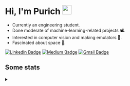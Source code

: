 <h1 align="left">Hi, I'm Purich
<img src="https://media.giphy.com/media/hvRJCLFzcasrR4ia7z/giphy.gif" width="30px"/></h1>

* Currently an engineering student.
* Done moderate of machine-learning-related projects :film_projector:.
* Interested in computer vision and making emulators :space_invader:.
* Fascinated about space :milky_way:.

[![Linkedin Badge](https://img.shields.io/badge/-Purich-blue?style=flat-square&logo=Linkedin&logoColor=white&link=https://www.linkedin.com/in/purich-siritip-16b3b3255/)](https://www.linkedin.com/in/purich-siritip-16b3b3255) [![Medium Badge](https://img.shields.io/badge/-@purich-gray?style=flat-square&labelColor=000000&logo=Medium&link=https://medium.com/@phuritsiritip)](https://medium.com/@phuritsiritip)
[![Gmail Badge](https://img.shields.io/badge/-mark.phurit@gmail.com-c14438?style=flat-square&logo=Gmail&logoColor=white&link=mailto:mark.phurit@gmail.com)](mailto:mark.phurit@gmail.com)

## Some stats

<details>
  <summary></summary>
  
  <!--START_SECTION:waka-->
**I'm an Early 🐤** 

```text
🌞 Morning                688 commits         █████████░░░░░░░░░░░░░░░░   36.48 % 
🌆 Daytime                573 commits         ████████░░░░░░░░░░░░░░░░░   30.38 % 
🌃 Evening                549 commits         ███████░░░░░░░░░░░░░░░░░░   29.11 % 
🌙 Night                  76 commits          █░░░░░░░░░░░░░░░░░░░░░░░░   04.03 % 
```


📊 **This Week I Spent My Time On** 

```text
💬 Programming Languages: 
Python                   2 hrs 46 mins       ███████████████████████░░   93.96 % 
Text                     4 mins              █░░░░░░░░░░░░░░░░░░░░░░░░   02.52 % 
Markdown                 3 mins              ░░░░░░░░░░░░░░░░░░░░░░░░░   01.71 % 
Other                    3 mins              ░░░░░░░░░░░░░░░░░░░░░░░░░   01.70 % 
CSV                      0 secs              ░░░░░░░░░░░░░░░░░░░░░░░░░   00.11 % 

🐱‍💻 Projects: 
AIHack                   2 hrs 22 mins       ████████████████████░░░░░   80.35 % 
Image_OCR                22 mins             ███░░░░░░░░░░░░░░░░░░░░░░   12.49 % 
DeepLabV3Plus-Pytorch    9 mins              █░░░░░░░░░░░░░░░░░░░░░░░░   05.45 % 
orchestra-team-formation 3 mins              ░░░░░░░░░░░░░░░░░░░░░░░░░   01.71 % 
```


<!--END_SECTION:waka-->

  <!--START_SECTION:waka-simple-->

```text
From: 19 January 2023 - To: 20 December 2023

Total Time: 159 hrs 22 mins

Python         122 hrs 7 mins  ███████████████████░░░░░░   76.63 %
Java           14 hrs 43 mins  ██▒░░░░░░░░░░░░░░░░░░░░░░   09.24 %
GDScript3      4 hrs 25 mins   ▓░░░░░░░░░░░░░░░░░░░░░░░░   02.78 %
CSS            3 hrs 7 mins    ▒░░░░░░░░░░░░░░░░░░░░░░░░   01.96 %
HTML           2 hrs 50 mins   ▒░░░░░░░░░░░░░░░░░░░░░░░░   01.78 %
JavaScript     1 hr 42 mins    ▒░░░░░░░░░░░░░░░░░░░░░░░░   01.08 %
```

<!--END_SECTION:waka-simple-->

  <!--![Anurag's GitHub stats](https://github-readme-stats.vercel.app/api?username=vikimark&show_icons=true&theme=gruvbox_light)-->
  
</details>

<!--
**vikimark/vikimark** is a ✨ _special_ ✨ repository because its `README.md` (this file) appears on your GitHub profile.

Here are some ideas to get you started:

- 🔭 I’m currently working on ...
- 🌱 I’m currently learning ...
- 👯 I’m looking to collaborate on ...
- 🤔 I’m looking for help with ...
- 💬 Ask me about ...
- 📫 How to reach me: ...
- 😄 Pronouns: ...
- ⚡ Fun fact: ...
-->
